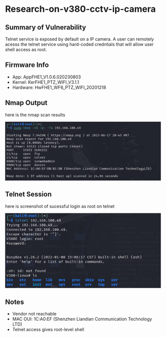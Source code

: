 # Research-on-v380-cctv-ip-camera

## Summary of Vulnerability
Telnet service is exposed by default on a IP camera. A user can remotely acesss the telnet service using hard-coded credntials that will allow user shell access as root.

## Firmware Info
- App: AppFHE1_V1.0.6.020230803
- Kernel: KerFHE1_PTZ_WIFI_V3.1.1
- Hardware: HwFHE1_WF6_PTZ_WIFI_20201218

## Nmap Output
here is the nmap scan results

![Nmap Scan Result](nmap_scan.png)

## Telnet Session
here is screenshot of sucessful login as root on telnet 

![Telnet Access](screenshot_telnet_login.png)

## Notes
- Vendor not reachable
- MAC OUI: 1C:A0:EF (Shenzhen Liandian Communication Technology LTD)
- Telnet access gives root-level shell
